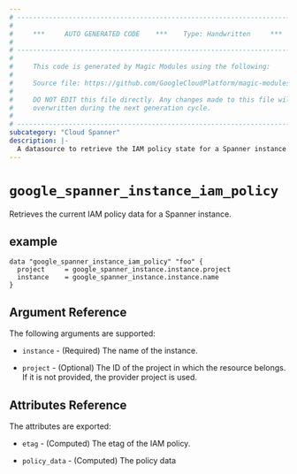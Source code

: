 ```yaml
---
# ----------------------------------------------------------------------------
#
#     ***     AUTO GENERATED CODE    ***    Type: Handwritten     ***
#
# ----------------------------------------------------------------------------
#
#     This code is generated by Magic Modules using the following:
#
#     Source file: https://github.com/GoogleCloudPlatform/magic-modules/tree/main/mmv1/third_party/terraform/website/docs/d/spanner_instance_iam_policy.html.markdown
#
#     DO NOT EDIT this file directly. Any changes made to this file will be
#     overwritten during the next generation cycle.
#
# ----------------------------------------------------------------------------
subcategory: "Cloud Spanner"
description: |-
  A datasource to retrieve the IAM policy state for a Spanner instance.
---
```



# `google_spanner_instance_iam_policy`
Retrieves the current IAM policy data for a Spanner instance.

## example

```hcl
data "google_spanner_instance_iam_policy" "foo" {
  project     = google_spanner_instance.instance.project
  instance    = google_spanner_instance.instance.name
}
```

## Argument Reference

The following arguments are supported:

* `instance` - (Required) The name of the instance.

* `project` - (Optional) The ID of the project in which the resource belongs. If it
    is not provided, the provider project is used.

## Attributes Reference

The attributes are exported:

* `etag` - (Computed) The etag of the IAM policy.

* `policy_data` - (Computed) The policy data
